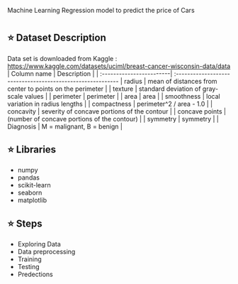 
Machine Learning Regression model to predict the price of Cars
<h1 align="center"Cars prices prediction </h1>


## :star: Dataset Description
Data set is downloaded from Kaggle : https://www.kaggle.com/datasets/uciml/breast-cancer-wisconsin-data/data
| Column name              | Description                                                |
| :------------------------| :----------------------------------------------------------
| radius                   | mean of distances from center to points on the perimeter   |
| texture                  | standard deviation of gray-scale values                    |
| perimeter                | perimeter                                                  |
| area                     | area                                                       |
| smoothness               | local variation in radius lengths                          |
| compactness              | perimeter^2 / area - 1.0                                   |
| concavity                | severity of concave portions of the contour                |
| concave points           | (number of concave portions of the contour)                |
| symmetry                 | symmetry                                                   |
| Diagnosis                |  M = malignant, B = benign                                 |

## :star: Libraries 
- numpy
- pandas
- scikit-learn
- seaborn
- matplotlib

## :star: Steps
- Exploring Data
- Data preprocessing
- Training
- Testing
- Predections
